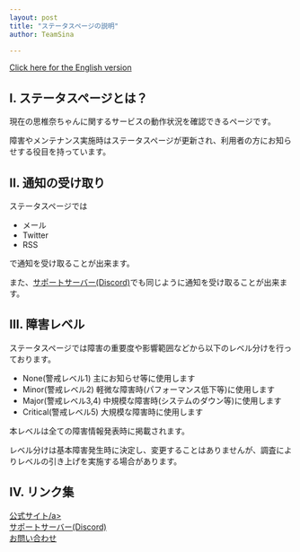 ```yaml
---
layout: post
title: "ステータスページの説明"
author: TeamSina

---
```

<a href="{{site.url}}/statuspage-en" class="a-orange">Click here for the English version</a><br>
## Ⅰ. ステータスページとは？

現在の思椎奈ちゃんに関するサービスの動作状況を確認できるページです。

障害やメンテナンス実施時はステータスページが更新され、利用者の方にお知らせする役目を持っています。

## Ⅱ. 通知の受け取り

ステータスページでは

- メール
- Twitter
- RSS

で通知を受け取ることが出来ます。

また、<a href="{{site.url}}/discord" class="a-orange">サポートサーバー(Discord)</a>でも同じように通知を受け取ることが出来ます。

## Ⅲ. 障害レベル

ステータスページでは障害の重要度や影響範囲などから以下のレベル分けを行っております。

- None(警戒レベル1) 主にお知らせ等に使用します
- Minor(警戒レベル2) 軽微な障害時(パフォーマンス低下等)に使用します
- Major(警戒レベル3,4) 中規模な障害時(システムのダウン等)に使用します
- Critical(警戒レベル5) 大規模な障害時に使用します

本レベルは全ての障害情報発表時に掲載されます。

レベル分けは基本障害発生時に決定し、変更することはありませんが、調査によりレベルの引き上げを実施する場合があります。

## Ⅳ. リンク集

<a href="{{site.url}}" class="a-orange">公式サイト/a><br>
<a href="{{site.url}}/discord" class="a-orange">サポートサーバー(Discord)</a><br>
<a href="{{site.url}}/contact" class="a-orange">お問い合わせ</a>
